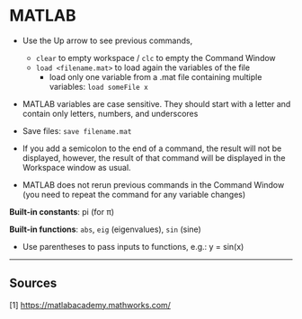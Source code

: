 # MATLAB

* Use the Up arrow to see previous commands, 
    * `clear` to empty workspace / `clc` to empty the Command Window
    * `load <filename.mat>` to load again the variables of the file
        * load only one variable from a .mat file containing multiple variables: `load someFile x`

* MATLAB variables are case sensitive. They should start with a letter and contain only letters, numbers, and underscores

* Save files: `save filename.mat`

* If you add a semicolon to the end of a command, the result will not be displayed, however, the result of that command will be displayed in the Workspace window as usual.

* MATLAB does not rerun previous commands in the Command Window (you need to repeat the command for any variable changes)

**Built-in constants**:
pi (for π)

**Built-in functions**:
`abs`, `eig` (eigenvalues), `sin` (sine)

* Use parentheses to pass inputs to functions, e.g.: y = sin(x)


-----

## Sources

[1] https://matlabacademy.mathworks.com/